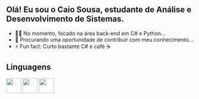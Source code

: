 ## Olá! Eu sou o Caio Sousa, estudante de Análise e Desenvolvimento de Sistemas.
- 👨‍💻 No momento, focado na área back-end em C# e Python...
- 🤔 Procurando uma oportunidade de contribuir com meu conhecimento...
- ⚡ Fun fact: Curto bastante C# e café ☕

## Linguagens 
<div>
    <img src="https://cdn.jsdelivr.net/gh/devicons/devicon/icons/csharp/csharp-original.svg" width="40" height="40"/> 
    <img src="https://cdn.jsdelivr.net/gh/devicons/devicon/icons/java/java-original.svg" width="40" height="40"/>
    <img src="https://cdn.jsdelivr.net/gh/devicons/devicon/icons/python/python-original-wordmark.svg" width="40" height="40"/>
</div>

